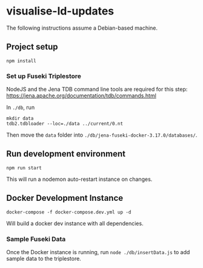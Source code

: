 # visualise-ld-updates

The following instructions assume a Debian-based machine.

## Project setup

```
npm install
```

### Set up Fuseki Triplestore

NodeJS and the Jena TDB command line tools are required for this step:
https://jena.apache.org/documentation/tdb/commands.html

In `./db`, run

```
mkdir data
tdb2.tdbloader --loc=./data ../current/0.nt
```

Then move the `data` folder into `./db/jena-fuseki-docker-3.17.0/databases/`.

## Run development environment

```
npm run start
```

This will run a nodemon auto-restart instance on changes.

## Docker Development Instance

```
docker-compose -f docker-compose.dev.yml up -d
```

Will build a docker dev instance with all dependencies.

### Sample Fuseki Data

Once the Docker instance is running, run `node ./db/insertData.js` to add sample data to the triplestore.
